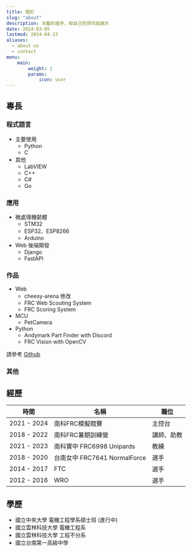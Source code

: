 ```yaml
---
title: 關於
slug: "about"
description: 冰鑿的越多，給自己挖得坑就越大
date: 2024-03-05
lastmod: 2024-04-23
aliases:
  - about-us
  - contact
menu:
    main:
        weight: 2
        params:
            icon: user
---
```


## 專長
### 程式語言
* 主要使用
    * Python
    * C
* 其他
    * LabVIEW
    * C++
    * C#
    * Go

### 應用
* 微處理機韌體
    * STM32
    * ESP32、ESP8266
    * Arduino
* Web 後端開發
    * Django
    * FastAPI

### 作品
* Web
    * cheesy-arena 修改
    * FRC Web Scouting System
    * FRC Scoring System 
* MCU
    * PetCamera
* Python
    * Andymark Part Finder with Discord
    * FRC Vision with OpenCV

請參考 [Github](https://github.com/penguin04172)

### 其他

## 經歷
| 時間 | 名稱 | 職位 |
| --- | -------- | --- |
| 2021 - 2024 | 南科FRC模擬競賽 | 主控台 |
| 2018 - 2022 | 南科FRC暑期訓練營 | 講師、助教 |
| 2021 - 2023 | 南科實中 FRC6998 Unipards | 教練 |
| 2018 - 2020 | 台南女中 FRC7641 NormalForce | 選手 |
| 2014 - 2017 | FTC | 選手 |
| 2012 - 2016 | WRO | 選手 |

## 學歷
* 國立中央大學 電機工程學系碩士班 (進行中)
* 國立雲林科技大學 電機工程系
* 國立雲林科技大學 工程不分系
* 國立台南第一高級中學
